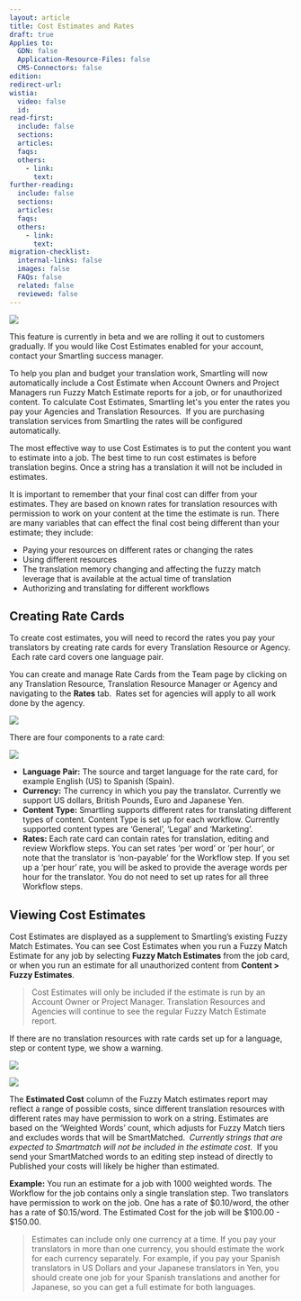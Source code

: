 ```yaml
---
layout: article
title: Cost Estimates and Rates
draft: true
Applies to:
  GDN: false
  Application-Resource-Files: false
  CMS-Connectors: false
edition:
redirect-url:
wistia:
  video: false
  id:
read-first:
  include: false
  sections:
  articles:
  faqs:
  others:
    - link:
      text:
further-reading:
  include: false
  sections:
  articles:
  faqs:
  others:
    - link:
      text:
migration-checklist:
  internal-links: false
  images: false
  FAQs: false
  related: false
  reviewed: false
---
```



![](/uploads/versions/smartling---fuzzy-match-estimate-report--cost-estimates-test-project----x----897-684x---.png)

<div class="info">This feature is currently in beta and we are rolling it out to customers gradually. If you would like Cost Estimates enabled for your account, contact your Smartling success manager.</div>

To help you plan and budget your translation work, Smartling will now automatically include a Cost Estimate when Account Owners and Project Managers run Fuzzy Match Estimate reports for a job, or for unauthorized content. To calculate Cost Estimates, Smartling let's you enter the rates you pay your Agencies and Translation Resources.  If you are purchasing translation services from Smartling the rates will be configured automatically.

The most effective way to use Cost Estimates is to put the content you want to estimate into a job. The best time to run cost estimates is before translation begins. Once a string has a translation it will not be included in estimates.

It is important to remember that your final cost can differ from your estimates. They are based on known rates for translation resources with permission to work on your content at the time the estimate is run. There are many variables that can effect the final cost being different than your estimate; they include:

* Paying your resources on different rates or changing the rates
* Using different resources
* The translation memory changing and affecting the fuzzy match leverage that is available at the actual time of translation
* Authorizing and translating for different workflows

## Creating Rate Cards

To create cost estimates, you will need to record the rates you pay your translators by creating rate cards for every Translation Resource or Agency.  Each rate card covers one language pair.

You can create and manage Rate Cards from the Team page by clicking on any Translation Resource, Translation Resource Manager or Agency and navigating to the **Rates** tab.  Rates set for agencies will apply to all work done by the agency.

![](/uploads/versions/smartling---team--estimates-and-rates-test-account----x----1260-661x---.png)

There are four components to a rate card:

![](/uploads/versions/smartling---team--estimates-and-rates-test-account--1---x----576-481x---.png)

* **Language Pair:** The source and target language for the rate card, for example English (US) to Spanish (Spain).
* **Currency:** The currency in which you pay the translator. Currently we support US dollars, British Pounds, Euro and Japanese Yen.
* **Content Type:** Smartling supports different rates for translating different types of content. Content Type is set up for each workflow. Currently supported content types are ‘General’, ‘Legal’ and ‘Marketing’.
* **Rates:** Each rate card can contain rates for translation, editing and review Workflow steps. You can set rates ‘per word’ or ‘per hour’, or note that the translator is ‘non-payable’ for the Workflow step. If you set up a ‘per hour’ rate, you will be asked to provide the average words per hour for the translator. You do not need to set up rates for all three Workflow steps.

## Viewing Cost Estimates

Cost Estimates are displayed as a supplement to Smartling’s existing Fuzzy Match Estimates. You can see Cost Estimates when you run a Fuzzy Match Estimate for any job by selecting **Fuzzy Match Estimates** from the job card, or when you run an estimate for all unauthorized content from **Content &gt; Fuzzy Estimates**.

> Cost Estimates will only be included if the estimate is run by an Account Owner or Project Manager. Translation Resources and Agencies will continue to see the regular Fuzzy Match Estimate report.

If there are no translation resources with rate cards set up for a language, step or content type, we show a warning.

![](/uploads/versions/smartling---jobs--cost-estimates-test-project----x----585-419x---.png)

![](/uploads/versions/smartling---fuzzy-match-estimate-report--cost-estimates-test-project--1---x----737-500x---.png)

The **Estimated Cost** column of the Fuzzy Match estimates report may reflect a range of possible costs, since different translation resources with different rates may have permission to work on a string. Estimates are based on the ‘Weighted Words’ count, which adjusts for Fuzzy Match tiers and excludes words that will be SmartMatched.  *Currently strings that are expected to Smartmatch will not be included in the estimate cost*.  If you send your SmartMatched words to an editing step instead of directly to Published your costs will likely be higher than estimated.

**Example:** You run an estimate for a job with 1000 weighted words. The Workflow for the job contains only a single translation step. Two translators have permission to work on the job. One has a rate of $0.10/word, the other has a rate of $0.15/word. The Estimated Cost for the job will be $100.00 - $150.00.

> Estimates can include only one currency at a time. If you pay your translators in more than one currency, you should estimate the work for each currency separately. For example, if you pay your Spanish translators in US Dollars and your Japanese translators in Yen, you should create one job for your Spanish translations and another for Japanese, so you can get a full estimate for both languages.